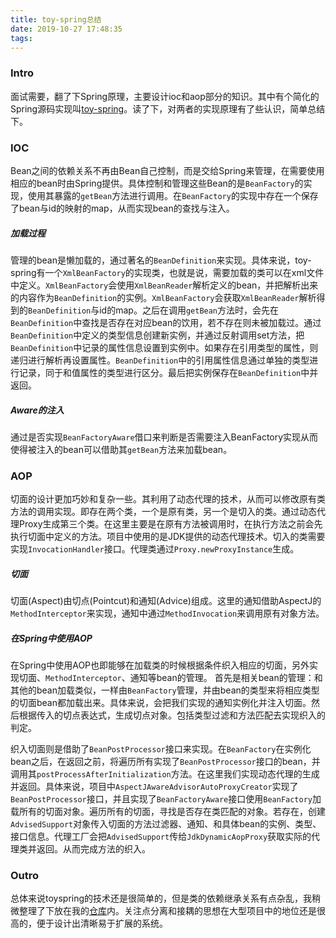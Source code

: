 ```yaml
---
title: toy-spring总结
date: 2019-10-27 17:48:35
tags:
---
```


### Intro
面试需要，翻了下Spring原理，主要设计ioc和aop部分的知识。其中有个简化的Spring源码实现叫[toy-spring](http://www.tianxiaobo.com/2018/01/18/%E8%87%AA%E5%B7%B1%E5%8A%A8%E6%89%8B%E5%AE%9E%E7%8E%B0%E7%9A%84-Spring-IOC-%E5%92%8C-AOP-%E4%B8%8A%E7%AF%87/)。读了下，对两者的实现原理有了些认识，简单总结下。

### IOC
Bean之间的依赖关系不再由Bean自己控制，而是交给Spring来管理，在需要使用相应的bean时由Spring提供。具体控制和管理这些Bean的是`BeanFactory`的实现，使用其暴露的`getBean`方法进行调用。在`BeanFactory`的实现中存在一个保存了bean与id的映射的map，从而实现bean的查找与注入。

##### 加载过程
管理的bean是懒加载的，通过著名的`BeanDefinition`来实现。具体来说，toy-spring有一个`XmlBeanFactory`的实现类，也就是说，需要加载的类可以在xml文件中定义。`XmlBeanFactory`会使用`XmlBeanReader`解析定义的bean，并把解析出来的内容作为`BeanDefinition`的实例。`XmlBeanFactory`会获取`XmlBeanReader`解析得到的`BeanDefinition`与id的map。之后在调用`getBean`方法时，会先在`BeanDefinition`中查找是否存在对应bean的饮用，若不存在则未被加载过。通过`BeanDefinition`中定义的类型信息创建新实例，并通过反射调用set方法，把`BeanDefinition`中记录的属性信息设置到实例中。如果存在引用类型的属性，则递归进行解析再设置属性。`BeanDefinition`中的引用属性信息通过单独的类型进行记录，同于和值属性的类型进行区分。最后把实例保存在`BeanDefinition`中并返回。

##### Aware的注入
通过是否实现`BeanFactoryAware`借口来判断是否需要注入BeanFactory实现从而使得被注入的bean可以借助其`getBean`方法来加载bean。

### AOP
切面的设计更加巧妙和复杂一些。其利用了动态代理的技术，从而可以修改原有类方法的调用实现。即存在两个类，一个是原有类，另一个是切入的类。通过动态代理Proxy生成第三个类。在这里主要是在原有方法被调用时，在执行方法之前会先执行切面中定义的方法。项目中使用的是JDK提供的动态代理技术。切入的类需要实现`InvocationHandler`接口。代理类通过`Proxy.newProxyInstance`生成。

##### 切面
切面(Aspect)由切点(Pointcut)和通知(Advice)组成。这里的通知借助AspectJ的`MethodInterceptor`来实现，通知中通过`MethodInvocation`来调用原有对象方法。

##### 在Spring中使用AOP
在Spring中使用AOP也即能够在加载类的时候根据条件织入相应的切面，另外实现切面、`MethodInterceptor`、通知等bean的管理。
首先是相关bean的管理：和其他的bean加载类似，一样由`BeanFactory`管理，并由bean的类型来将相应类型的切面bean都加载出来。具体来说，会把我们实现的通知实例化并注入切面。然后根据传入的切点表达式，生成切点对象。包括类型过滤和方法匹配去实现织入的判定。

织入切面则是借助了`BeanPostProcessor`接口来实现。在`BeanFactory`在实例化bean之后，在返回之前，将遍历所有实现了`BeanPostProcessor`接口的bean，并调用其`postProcessAfterInitialization`方法。在这里我们实现动态代理的生成并返回。具体来说，项目中`AspectJAwareAdvisorAutoProxyCreator`实现了`BeanPostProcessor`接口，并且实现了`BeanFactoryAware`接口使用`BeanFactory`加载所有的切面对象。遍历所有的切面，寻找是否存在类匹配的对象。若存在，创建`AdvisedSupport`对象传入切面的方法过滤器、通知、和具体bean的实例、类型、接口信息。代理工厂会把`AdvisedSupport`传给`JdkDynamicAopProxy`获取实际的代理类并返回。从而完成方法的织入。

### Outro
总体来说toyspring的技术还是很简单的，但是类的依赖继承关系有点杂乱，我稍微整理了下放在我的[仓库](https://github.com/scaldingblood)内。关注点分离和接耦的思想在大型项目中的地位还是很高的，便于设计出清晰易于扩展的系统。